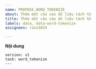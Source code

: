 ```yaml
---
name: PROPOSE_WORD_TOKENIZE
about: Thêm một câu vào dữ liệu tách từ
title: Thêm một câu vào dữ liệu tách từ
labels: data, data-word-tokenize
assignees: rain1024

---
```


**Nội dung**

```
version: v1
task: word_tokenize
---

```
